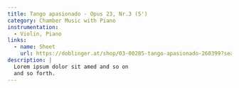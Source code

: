 ```yaml
---
title: Tango apasionado - Opus 23, Nr.3 (5') 
category: Chamber Music with Piano
instrumentation:
  - Violin, Piano
links:
  - name: Sheet
    url: https://doblinger.at/shop/03-00285-tango-apasionado-260399?search=Tristan+Schulze#attr=
description: |
  Lorem ipsum dolor sit amed and so on
  and so forth.
---
```


